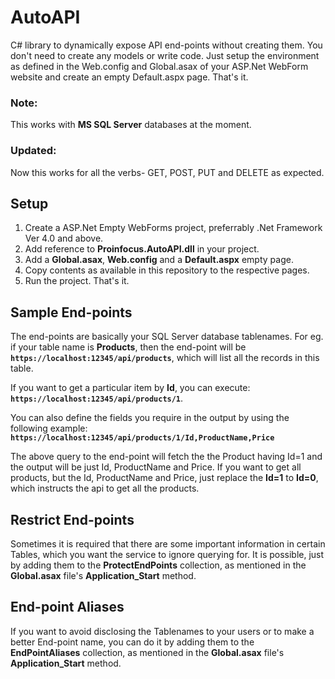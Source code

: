 # AutoAPI
C# library to dynamically expose API end-points without creating them. You don't need to create any models or write code. Just setup the environment as defined in the Web.config and Global.asax of your ASP.Net WebForm website and create an empty Default.aspx page. That's it.

### Note:
This works with <b>MS SQL Server</b> databases at the moment. 

### Updated:
Now this works for all the verbs- GET, POST, PUT and DELETE as expected.

## Setup
1. Create a ASP.Net Empty WebForms project, preferrably .Net Framework Ver 4.0 and above.
2. Add reference to <b>Proinfocus.AutoAPI.dll</b> in your project.
3. Add a <b>Global.asax</b>, <b>Web.config</b> and a <b>Default.aspx</b> empty page.
4. Copy contents as available in this repository to the respective pages.
5. Run the project. That's it.

## Sample End-points
The end-points are basically your SQL Server database tablenames. For eg. if your table name is <b>Products</b>, then the end-point will be <b><code>https://localhost:12345/api/products</code></b>, which will list all the records in this table.

If you want to get a particular item by <b>Id</b>, you can execute: <b><code>https://localhost:12345/api/products/1</code></b>.

You can also define the fields you require in the output by using the following example:
<b><code>https://localhost:12345/api/products/1/Id,ProductName,Price</code></b>

The above query to the end-point will fetch the the Product having Id=1 and the output will be just Id, ProductName and Price.
If you want to get all products, but the Id, ProductName and Price, just replace the <b>Id=1</b> to <b>Id=0</b>, which instructs the api to get all the products.

## Restrict End-points
Sometimes it is required that there are some important information in certain Tables, which you want the service to ignore querying for. It is possible, just by adding them to the <b>ProtectEndPoints</b> collection, as mentioned in the <b>Global.asax</b> file's <b>Application_Start</b> method.

## End-point Aliases
If you want to avoid disclosing the Tablenames to your users or to make a better End-point name, you can do it by adding them to the <b>EndPointAliases</b> collection, as mentioned in the <b>Global.asax</b> file's <b>Application_Start</b> method.
